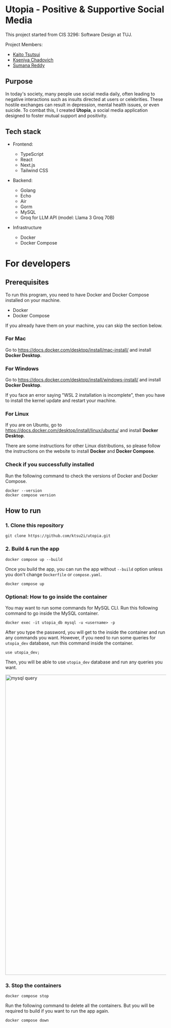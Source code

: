# Utopia - Positive & Supportive Social Media

This project started from CIS 3296: Software Design at TUJ.

Project Members:
- [Kaito Tsutsui](https://github.com/ktsu2i)
- [Kseniya Chadovich](https://github.com/kseniya-chadovich)
- [Sumana Reddy](https://github.com/sumana0406)

## Purpose

In today's society, many people use social media daily, often leading to negative interactions such as insults directed at users or celebrities. These hostile exchanges can result in depression, mental health issues, or even suicide. To combat this, I created **Utopia**, a social media application designed to foster mutual support and positivity.

## Tech stack

- Frontend:
  - TypeScript
  - React
  - Next.js
  - Tailwind CSS

- Backend:
  - Golang
  - Echo
  - Air
  - Gorm
  - MySQL
  - Groq for LLM API (model: Llama 3 Groq 70B)

- Infrastructure
  - Docker
  - Docker Compose

# For developers

## Prerequisites

To run this program, you need to have Docker and Docker Compose installed on your machine.

- Docker
- Docker Compose

If you already have them on your machine, you can skip the section below.

### For Mac

Go to https://docs.docker.com/desktop/install/mac-install/ and install **Docker Desktop**.

### For Windows

Go to https://docs.docker.com/desktop/install/windows-install/ and install **Docker Desktop**.

If you face an error saying "WSL 2 installation is incomplete", then you have to install the kernel update and restart your machine. 

### For Linux

If you are on Ubuntu, go to https://docs.docker.com/desktop/install/linux/ubuntu/ and install **Docker Desktop**.

There are some instructions for other Linux distributions, so please follow the instructions on the website to install **Docker** and **Docker Compose**.

### Check if you successfully installed

Run the following command to check the versions of Docker and Docker Compose.

```
docker --version
docker compose version
```

## How to run

### 1. Clone this repository

```
git clone https://github.com/ktsu2i/utopia.git
```

### 2. Build & run the app

```
docker compose up --build
```

Once you build the app, you can run the app without `--build` option unless you don't change `Dockerfile` or `compose.yaml`.

```
docker compose up
```

### Optional: How to go inside the container

You may want to run some commands for MySQL CLI. Run this following command to go inside the MySQL container.

```
docker exec -it utopia_db mysql -u <username> -p
```

After you type the password, you will get to the inside the container and run any commands you want.
However, if you need to run some queries for `utopia_dev` database, run this command inside the container.

```
use utopia_dev;
```

Then, you will be able to use `utopia_dev` database and run any queries you want.

<img width="937" alt="mysql query" src="https://github.com/user-attachments/assets/74301e20-d163-4f9f-aa82-1d1df1452061">

### 3. Stop the containers

```
docker compose stop
```

Run the following command to delete all the containers.
But you will be required to build if you want to run the app again.

```
docker compose down
```
